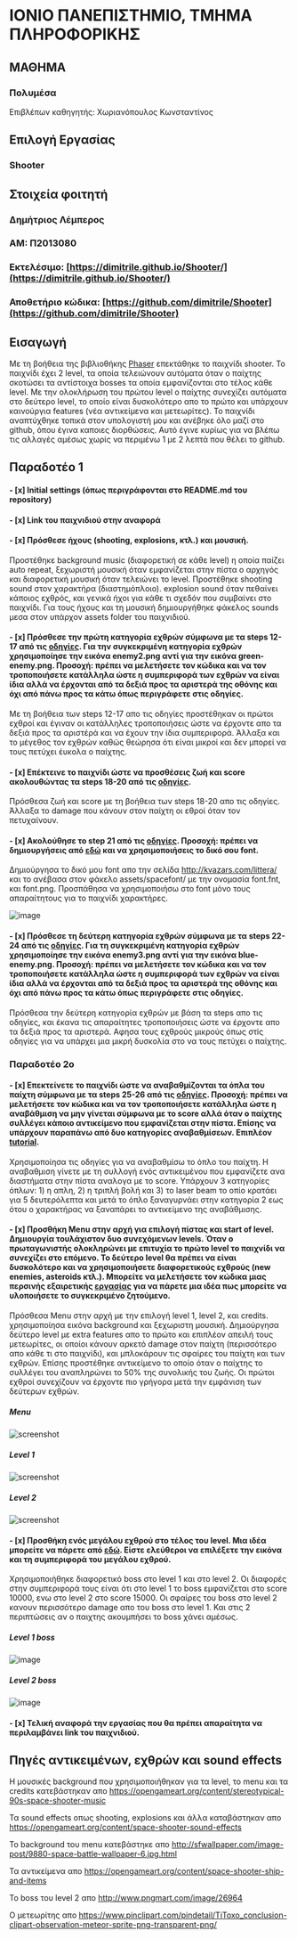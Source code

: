 # ΙΟΝΙΟ ΠΑΝΕΠΙΣΤΗΜΙΟ, ΤΜΗΜΑ ΠΛΗΡΟΦΟΡΙΚΗΣ 


## ΜΑΘΗΜΑ
### Πολυμέσα  
Επιβλέπων καθηγητής: Χωριανόπουλος Κωνσταντίνος  


## Επιλογή Εργασίας   
### Shooter


## Στοιχεία φοιτητή  
### Δημήτριος Λέμπερος  
### ΑΜ: Π2013080


### Εκτελέσιμο: [https://dimitrile.github.io/Shooter/](https://dimitrile.github.io/Shooter/)
### Αποθετήριο κώδικα: [https://github.com/dimitrile/Shooter](https://github.com/dimitrile/Shooter)

## Εισαγωγή  
Με τη βοήθεια της βιβλιοθήκης [Phaser](http://phaser.io/) επεκτάθηκε το παιχνίδι shooter. Το παιχνίδι έχει 2 level, τα οποία τελειώνουν αυτόματα όταν ο παίχτης σκοτώσει τα αντίστοιχα bosses τα οποία εμφανίζονται στο τέλος κάθε level. Με την ολοκλήρωση του πρώτου level o παίχτης συνεχίζει αυτόματα στο δεύτερο level, το οποίο είναι δυσκολότερο απο το πρώτο και υπάρχουν καινούργια features (νέα αντικείμενα και μετεωρίτες). Το παιχνίδι αναπτύχθηκε τοπικά στον υπολογιστή μου και ανέβηκε όλο μαζί στο github, όπου έγινα καποιες διορθώσεις. Αυτό έγινε κυρίως για να βλέπω τις αλλαγές αμέσως χωρίς να περιμένω 1 με 2 λεπτά που θέλει το github.

## Παραδοτέο 1
#### - [x] Initial settings (όπως περιγράφονται στο README.md του repository)
#### - [x] Link του παιχνιδιού στην αναφορά
#### - [x] Πρόσθεσε ήχους (shooting, explosions, κτλ.) και μουσική.
Προστέθηκε background music (διαφορετική σε κάθε level) η οποία παίζει auto repeat, ξεχωριστή μουσική όταν εμφανίζεται στην πίστα ο αρχηγός και διαφορετική μουσική όταν τελειώνει το level. Προστέθηκε shooting sound στον χαρακτήρα               (διαστημόπλοιο). explosion sound όταν πεθαίνει κάποιος εχθρός, και γενικά ήχοι για κάθε τι σχεδόν που συμβαίνει στο παιχνίδι. Για τους ήχους και τη μουσική δημιουργήθηκε φάκελος sounds μεσα στον υπάρχον assets folder του παιχνιδιού.

#### - [x] Πρόσθεσε την πρώτη κατηγορία εχθρών σύμφωνα με τα steps 12-17 από τις [οδηγίες](http://codeperfectionist.com/articles/phaser-js-tutorial-building-a-polished-space-shooter-game-part-3/). Για την συγκεκριμένη κατηγορία εχθρών χρησιμοποίησε την εικόνα enemy2.png αντί για την εικόνα green-enemy.png. Προσοχή: πρέπει να μελετήσετε τον κώδικα και να τον τροποποιήσετε κατάλληλα ώστε η συμπεριφορά των εχθρών να είναι ίδια αλλά να έρχονται από τα δεξιά προς τα αριστερά της οθόνης και όχι από πάνω προς τα κάτω όπως περιγράφετε στις οδηγίες.
Με τη βοήθεια των steps 12-17 απο τις οδηγίες προστέθηκαν οι πρώτοι εχθροί και έγιναν οι κατάλληλες τροποποιήσεις ώστε να έρχοντε απο τα δεξιά προς τα αριστέρά και να έχουν την ίδια συμπεριφορά. Άλλαξα και το μέγεθος τον εχθρών καθώς θεώρησα ότι είναι μικροί και δεν μπορεί να τους πετύχει έυκολα ο παίχτης.

#### - [x] Επέκτεινε το παιχνίδι ώστε να προσθέσεις ζωή και score ακολουθώντας τα steps 18-20 από τις [οδηγίες](http://codeperfectionist.com/articles/phaser-js-tutorial-building-a-polished-space-shooter-game-part-4/).
Πρόσθεσα ζωή και score με τη βοήθεια των steps 18-20 απο τις οδηγίες. Άλλαξα το damage που κάνουν στον παίχτη οι εθροί όταν τον πετυχαίνουν.

#### - [x] Ακολούθησε το step 21 από τις [οδηγίες](http://codeperfectionist.com/articles/phaser-js-tutorial-building-a-polished-space-shooter-game-part-4/). Προσοχή: πρέπει να δημιουργήσεις από [εδώ](http://kvazars.com/littera/) και να χρησιμοποιήσεις το δικό σου font.
Δημιούργησα το δικό μου font απο την σελίδα http://kvazars.com/littera/ και το ανέβασα στον φάκελο assets/spacefont/ με την ονομασία font.fnt, και font.png. Προσπάθησα να χρησιμοποιήσω στο font μόνο τους απαραίτητους για το παιχνίδι χαρακτήρες.


![image](font.png)


#### - [x] Πρόσθεσε τη δεύτερη κατηγορία εχθρών σύμφωνα με τα steps 22-24 από τις [οδηγίες](http://codeperfectionist.com/articles/phaser-js-tutorial-building-a-polished-space-shooter-game-part-4/). Για τη συγκεκριμένη κατηγορία εχθρών χρησιμοποίησε την εικόνα enemy3.png αντί για την εικόνα blue-enemy.png. Προσοχή: πρέπει να μελετήσετε τον κώδικα και να τον τροποποιήσετε κατάλληλα ώστε η συμπεριφορά των εχθρών να είναι ίδια αλλά να έρχονται από τα δεξιά προς τα αριστερά της οθόνης και όχι από πάνω προς τα κάτω όπως περιγράφετε στις οδηγίες.
Πρόσθεσα την δεύτερη κατηγορία εχθρών με βάση τα steps απο τις οδηγίες, και έκανα τις απαραίτητες τροποποιήσεις ώστε να έρχοντε απο τα δεξιά προς τα αριστερά. Αφησα τους εχθρούς μικρούς όπως στiς οδηγίες για να υπάρχει μια μικρή δυσκολία στο να τους πετύχει ο παίχτης.

### Παραδοτέο 2ο
#### - [x] Επεκτείνετε το παιχνίδι ώστε να αναβαθμίζονται τα όπλα του παίχτη σύμφωνα με τα steps 25-26 από τις [οδηγίες](http://codeperfectionist.com/articles/phaser-js-tutorial-building-a-polished-space-shooter-game-part-4/). Προσοχή: πρέπει να μελετήσετε τον κώδικα και να τον τροποποιήσετε κατάλληλα ώστε η αναβάθμιση να μην γίνεται σύμφωνα με το score αλλά όταν ο παίχτης συλλέγει κάποιο αντικείμενο που εμφανίζεται στην πίστα. Επίσης να υπάρχουν παραπάνω από δυο κατηγορίες αναβαθμίσεων. Επιπλέον [tutorial](http://phaser.io/tutorials/coding-tips-007).
Χρησιμοποίησα τις οδηγίες για να αναβαθμίσω το όπλο του παίχτη. Η αναβαθμιση γίνετε με τη συλλογή ενός αντικειμένου που εμφανίζετε ανα διαστήματα στην πίστα αναλογα με το score. Υπάρχουν 3 κατηγορίες όπλων: 1) η απλη, 2) η τριπλή βολή και 3) το laser beam το οπίο κρατάει για 5 δευτερόλεπτα και μετά το όπλο ξαναγυρνάει στην κατηγορία 2 εως ότου ο χαρακτήρας να ξαναπάρει το αντικείμενο της αναβάθμισης.

#### - [x] Προσθήκη Μenu στην αρχή για επιλογή πίστας και start of level. Δημιουργία τουλάχιστον δυο συνεχόμενων levels. Όταν ο πρωταγωνιστής ολοκληρώνει με επιτυχία το πρώτο level το παιχνίδι να συνεχίζει στο επόμενο. Το δεύτερο level θα πρέπει να είναι δυσκολότερο και να χρησιμοποιήσετε διαφορετικούς εχθρούς (new enemies, asteroids κτλ.). Μπορείτε να μελετήσετε τον κώδικα μιας περσινής εξαιρετικής [εργασίας](https://github.com/aMimikyu/Super-Mario) για να πάρετε μια ιδέα πως μπορείτε να υλοποιήσετε το συγκεκριμένο ζητούμενο.
Πρόσθεσα Menu στην αρχή με την επιλογή level 1, level 2, και credits. χρησιμοποίησα εικόνα background και ξεχωριστη μουσική. Δημιούργησα δεύτερο level με extra features απο το πρώτο και επιπλέον απειλή τους μετεωρίτες, οι οποίοι κάνουν αρκετό damage στον παίχτη (περισσότερο απο κάθε τι στο παιχνίδι), και μπλοκάρουν τις σφαίρες του παίχτη και των εχθρών. Επίσης προστέθηκε αντικείμενο το οποίο όταν ο παίχτης το συλλέγει του αναπληρώνει το 50% της συνολικής του ζωής. Οι πρώτοι εχθροί συνεχίζουν να έρχοντε πιο γρήγορα μετά την εμφάνιση των δεύτερων εχθρών. 

##### Menu

![screenshot](menu.jpg)

##### Level 1

![screenshot](level1.jpg)

##### Level 2

![screenshot](level2.jpg)

#### - [x] Προσθήκη ενός μεγάλου εχθρού στο τέλος του level. Μια ιδέα μπορείτε να πάρετε από [εδώ](http://codeperfectionist.com/articles/phaser-js-tutorial-building-a-polished-space-shooter-game-part-5/). Είστε ελεύθεροι να επιλέξετε την εικόνα και τη συμπεριφορά του μεγάλου εχθρού.
Χρησιμοποιήθηκε διαφορετικό boss στο level 1 και στο level 2. Οι διαφορές στην συμπεριφορά τους είναι ότι στο level 1 το boss εμφανίζεται στο score 10000, ενω στο level 2 στο score 15000. Οι σφαίρες του boss στο level 2 κανουν περισσότερο damage απο του boss στο level 1. Και στις 2 περιπτώσεις αν ο παιχτης ακουμπήσει το boss χάνει αμέσως.

##### Level 1 boss

![image](boss.png)

##### Level 2 boss

![image](boss2.png)


#### - [x] Τελική αναφορά την εργασίας που θα πρέπει απαραίτητα να περιλαμβάνει link του παιχνιδιού.

## Πηγές αντικειμένων, εχθρών και sound effects
Η μουσικές background που χρησιμοποιήθηκαν για τα level, το menu και τα credits κατεβάστηκαν απο https://opengameart.org/content/stereotypical-90s-space-shooter-music

Τα sound effects οπως shooting, explosions και άλλα καταβάστηκαν απο https://opengameart.org/content/space-shooter-sound-effects

Το background του menu κατεβάστηκε απο http://sfwallpaper.com/image-post/9880-space-battle-wallpaper-6.jpg.html

Τα αντικείμενα απο https://opengameart.org/content/space-shooter-ship-and-items

Το boss του level 2 απο http://www.pngmart.com/image/26964

Ο μετεωρίτης απο https://www.pinclipart.com/pindetail/TiToxo_conclusion-clipart-observation-meteor-sprite-png-transparent-png/




